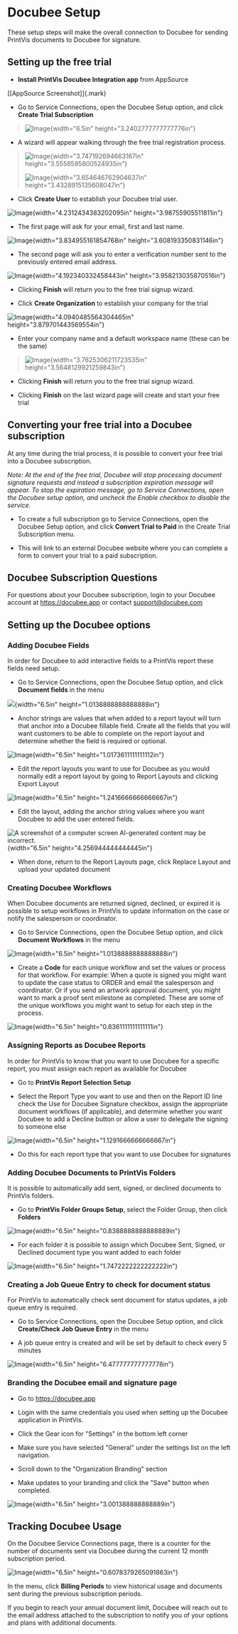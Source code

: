 # Docubee Setup

These setup steps will make the overall connection to Docubee for
sending PrintVis documents to Docubee for signature.

## Setting up the free trial

-   **Install PrintVis Docubee Integration app** from AppSource

[\[AppSource Screenshot\]]{.mark}

-   Go to Service Connections, open the Docubee Setup option, and click
    **Create Trial Subscription**

> ![Image](./SetupAssets/image1.png){width="6.5in"
> height="3.2402777777777776in"}

-   A wizard will appear walking through the free trial registration
    process.

> ![Image](./SetupAssets/image2.png){width="3.747192694663167in"
> height="3.5558595800524935in"}
>
> ![Image](./SetupAssets/image3.png){width="3.654646762904637in"
> height="3.4328915135608047in"}

-   Click **Create User** to establish your Docubee trial user.

![Image](./SetupAssets/image4.png){width="4.2312434383202095in"
height="3.98755905511811in"}

-   The first page will ask for your email, first and last name.

![Image](./SetupAssets/image5.png){width="3.834955161854768in"
height="3.608193350831146in"}

-   The second page will ask you to enter a verification number sent to
    the previously entered email address.

![Image](./SetupAssets/image6.png){width="4.192340332458443in"
height="3.958213035870516in"}

-   Clicking **Finish** will return you to the free trial signup wizard.

-   Click **Create Organization** to establish your company for the
    trial

![Image](./SetupAssets/image7.png){width="4.0940485564304465in"
height="3.879701443569554in"}

-   Enter your company name and a default workspace name (these can be
    the same)

> ![Image](./SetupAssets/image8.png){width="3.7625306211723535in"
> height="3.5648129921259843in"}

-   Clicking **Finish** will return you to the free trial signup wizard.

-   Clicking **Finish** on the last wizard page will create and start
    your free trial

## Converting your free trial into a Docubee subscription

At any time during the trial process, it is possible to convert your
free trial into a Docubee subscription.

*Note: At the end of the free trial, Docubee will stop processing
document signature requests and instead a subscription expiration
message will appear. To stop the expiration message, go to Service
Connections, open the Docubee setup option, and uncheck the Enable
checkbox to disable the service.*

-   To create a full subscription go to Service Connections, open the
    Docubee Setup option, and click **Convert Trial to Paid** in the
    Create Trial Subscription menu.

-   This will link to an external Docubee website where you can complete
    a form to convert your trial to a paid subscription.

## Docubee Subscription Questions

For questions about your Docubee subscription, login to your Docubee
account at <https://docubee.app> or contact support@docubee.com

## Setting up the Docubee options

### Adding Docubee Fields

In order for Docubee to add interactive fields to a PrintVis report
these fields need setup.

-   Go to Service Connections, open the Docubee Setup option, and click
    **Document fields** in the menu

![](./SetupAssets/image9.png){width="6.5in"
height="1.0138888888888888in"}

-   Anchor strings are values that when added to a report layout will
    turn that anchor into a Docubee fillable field. Create all the
    fields that you will want customers to be able to complete on the
    report layout and determine whether the field is required or
    optional.

![Image](./SetupAssets/image10.png){width="6.5in"
height="1.0173611111111112in"}

-   Edit the report layouts you want to use for Docubee as you would
    normally edit a report layout by going to Report Layouts and
    clicking Export Layout

![Image](./SetupAssets/image11.png){width="6.5in"
height="1.2416666666666667in"}

-   Edit the layout, adding the anchor string values where you want
    Docubee to add the user entered fields.

![A screenshot of a computer screen AI-generated content may be
incorrect.](./SetupAssets/image12.png){width="6.5in"
height="4.256944444444445in"}

-   When done, return to the Report Layouts page, click Replace Layout
    and upload your updated document

### Creating Docubee Workflows

When Docubee documents are returned signed, declined, or expired it is
possible to setup workflows in PrintVis to update information on the
case or notify the salesperson or coordinator.

-   Go to Service Connections, open the Docubee Setup option, and click
    **Document Workflows** in the menu

![Image](./SetupAssets/image9.png){width="6.5in"
height="1.0138888888888888in"}

-   Create a **Code** for each unique workflow and set the values or
    process for that workflow. For example: When a quote is signed you
    might want to update the case status to ORDER and email the
    salesperson and coordinator. Or if you send an artwork approval
    document, you might want to mark a proof sent milestone as
    completed. These are some of the unique workflows you might want to
    setup for each step in the process.

![Image](./SetupAssets/image13.png){width="6.5in"
height="0.8361111111111111in"}

### Assigning Reports as Docubee Reports

In order for PrintVis to know that you want to use Docubee for a
specific report, you must assign each report as available for Docubee

-   Go to **PrintVis Report Selection Setup**

-   Select the Report Type you want to use and then on the Report ID
    line check the Use for Docubee Signature checkbox, assign the
    appropriate document workflows (if applicable), and determine
    whether you want Docubee to add a Decline button or allow a user to
    delegate the signing to someone else

![Image](./SetupAssets/image14.png){width="6.5in"
height="1.1291666666666667in"}

-   Do this for each report type that you want to use Docubee for
    signatures

### Adding Docubee Documents to PrintVis Folders

It is possible to automatically add sent, signed, or declined documents
to PrintVis folders.

-   Go to **PrintVis Folder Groups Setup**, select the Folder Group,
    then click **Folders**

![Image](./SetupAssets/image15.png){width="6.5in"
height="0.8388888888888889in"}

-   For each folder it is possible to assign which Docubee Sent, Signed,
    or Declined document type you want added to each folder

![Image](./SetupAssets/image16.png){width="6.5in"
height="1.7472222222222222in"}

### Creating a Job Queue Entry to check for document status

For PrintVis to automatically check sent document for status updates, a
job queue entry is required.

-   Go to Service Connections, open the Docubee Setup option, and click
    **Create/Check Job Queue Entry** in the menu

-   A job queue entry is created and will be set by default to check
    every 5 minutes

![Image](./SetupAssets/image17.png){width="6.5in"
height="6.477777777777778in"}

### Branding the Docubee email and signature page

-   Go to <https://docubee.app>

-   Login with the same credentials you used when setting up the Docubee
    application in PrintVis.

-   Click the Gear icon for "Settings" in the bottom left corner

-   Make sure you have selected "General" under the settings list on the
    left navigation.

-   Scroll down to the "Organization Branding" section

-   Make updates to your branding and click the "Save" button when
    completed.

![Image](./SetupAssets/image18.png){width="6.5in"
height="3.001388888888889in"}

## Tracking Docubee Usage

On the Docubee Service Connections page, there is a counter for the
number of documents sent via Docubee during the current 12 month
subscription period.

![Image](./SetupAssets/image1.png){width="6.5in"
height="0.6078379265091863in"}

In the menu, click **Billing Periods** to view historical usage and
documents sent during the previous subscription periods.

If you begin to reach your annual document limit, Docubee will reach out
to the email address attached to the subscription to notify you of your
options and plans with additional documents.
